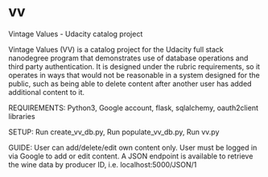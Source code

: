 # vv
Vintage Values - Udacity catalog project

Vintage Values (VV) is a catalog project for the Udacity full stack nanodegree program that demonstrates use
of database operations and third party authentication. It is designed under the rubric requirements, so it
operates in ways that would not be reasonable in a system designed for the public, such as being able to delete content
after another user has added additional content to it.

REQUIREMENTS:
Python3,
Google account,
flask, sqlalchemy, oauth2client libraries

SETUP:
Run create_vv_db.py,
Run populate_vv_db.py,
Run vv.py

GUIDE:
User can add/delete/edit own content only.
User must be logged in via Google to add or edit content.
A JSON endpoint is available to retrieve the wine data by producer ID, i.e. localhost:5000/JSON/1

